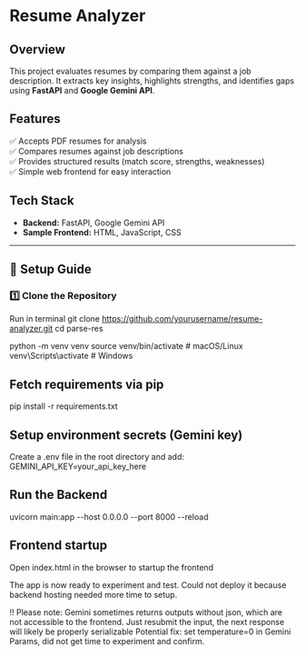 
# Resume Analyzer

## Overview
This project evaluates resumes by comparing them against a job description. It extracts key insights, highlights strengths, and identifies gaps using **FastAPI** and **Google Gemini API**.

## Features
✅ Accepts PDF resumes for analysis  
✅ Compares resumes against job descriptions  
✅ Provides structured results (match score, strengths, weaknesses)  
✅ Simple web frontend for easy interaction  

## Tech Stack
- **Backend:** FastAPI, Google Gemini API  
- **Sample Frontend:** HTML, JavaScript, CSS  

---

## 🚀 Setup Guide  

### 1️⃣ Clone the Repository  

Run in terminal
git clone https://github.com/yourusername/resume-analyzer.git
cd parse-res

python -m venv venv
source venv/bin/activate   # macOS/Linux
venv\Scripts\activate      # Windows

## Fetch requirements via pip
pip install -r requirements.txt 

## Setup environment secrets (Gemini key)
Create a .env file in the root directory and add:
GEMINI_API_KEY=your_api_key_here

##  Run the Backend
uvicorn main:app --host 0.0.0.0 --port 8000 --reload

## Frontend startup
Open index.html in the browser to startup the frontend


The app is now ready to experiment and test.
Could not deploy it because backend hosting needed more time to setup.
 
!! Please note:
Gemini sometimes returns outputs without json, which are not accessible to the frontend. Just resubmit the input, the next response will likely be properly serializable
Potential fix: set temperature=0 in Gemini Params, did not get time to experiment and confirm.